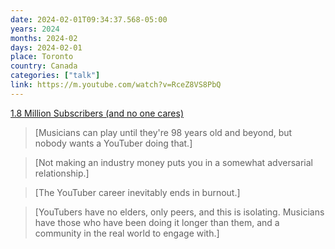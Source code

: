 ```yaml
---
date: 2024-02-01T09:34:37.568-05:00
years: 2024
months: 2024-02
days: 2024-02-01
place: Toronto
country: Canada
categories: ["talk"]
link: https://m.youtube.com/watch?v=RceZ8VS8PbQ
---
```

[1.8 Million Subscribers (and no one cares)](https://m.youtube.com/watch?v=RceZ8VS8PbQ)

> [Musicians can play until they're 98 years old and beyond, but nobody wants a YouTuber doing that.]

> [Not making an industry money puts you in a somewhat adversarial relationship.]

> [The YouTuber career inevitably ends in burnout.]

> [YouTubers have no elders, only peers, and this is isolating. Musicians have those who have been doing it longer than them, and a community in the real world to engage with.]
